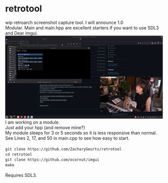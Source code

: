 # retrotool
wip retroarch screenshot capture tool. I will announce 1.0<BR />
Modular. Main and main.hpp are excellent starters if you want to use SDL3 and Dear imgui.<BR />
![image](https://github.com/ZacharyGeurts/retrotool/blob/main/Screenshot%20from%202025-09-11%2012-59-40.png)<BR />
I am working on a module.<BR />
Just add your hpp (and remove mine?)<BR />
My module sleeps for 3 or 5 seconds so it is less responsive than normal.<BR />
See Lines 2, 17, and 50 in main.cpp to see how easy to start.<BR />
<BR />
`git clone https://github.com/ZacharyGeurts/retrotool`<BR />
`cd retrotool`<BR />
`git clone https://github.com/ocornut/imgui`<BR />
`make`<BR />
<BR />
Requires SDL3.
